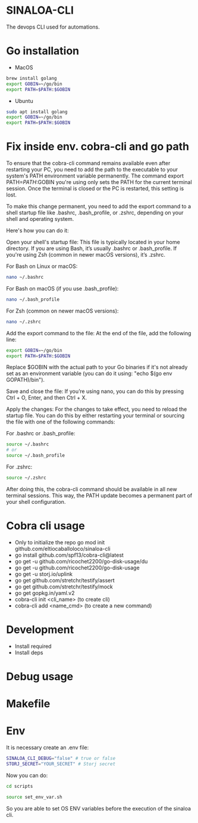 # SINALOA-CLI
The devops CLI used for automations.


# Go installation

- MacOS
```bash
brew install golang
export GOBIN=~/go/bin
export PATH=$PATH:$GOBIN
```

- Ubuntu
```bash
sudo apt install golang
export GOBIN=~/go/bin
export PATH=$PATH:$GOBIN
```

# Fix inside env. cobra-cli and go path

To ensure that the cobra-cli command remains available even after restarting your PC, you need to add the path to the executable to your system's PATH environment variable permanently. The command export PATH=$PATH:$GOBIN you're using only sets the PATH for the current terminal session. Once the terminal is closed or the PC is restarted, this setting is lost.

To make this change permanent, you need to add the export command to a shell startup file like .bashrc, .bash_profile, or .zshrc, depending on your shell and operating system.

Here's how you can do it:

Open your shell's startup file: This file is typically located in your home directory. If you are using Bash, it’s usually .bashrc or .bash_profile. If you're using Zsh (common in newer macOS versions), it’s .zshrc.

For Bash on Linux or macOS:
```bash
nano ~/.bashrc
```

For Bash on macOS (if you use .bash_profile):
```bash
nano ~/.bash_profile
```

For Zsh (common on newer macOS versions):
```bash
nano ~/.zshrc
```

Add the export command to the file: At the end of the file, add the following line:
```bash
export GOBIN=~/go/bin
export PATH=$PATH:$GOBIN
```

Replace $GOBIN with the actual path to your Go binaries if it's not already set as an environment variable (you can do it using: "echo $(go env GOPATH)/bin").

Save and close the file: If you’re using nano, you can do this by pressing Ctrl + O, Enter, and then Ctrl + X.

Apply the changes: For the changes to take effect, you need to reload the startup file. You can do this by either restarting your terminal or sourcing the file with one of the following commands:

For .bashrc or .bash_profile:
```bash
source ~/.bashrc
# or
source ~/.bash_profile
```

For .zshrc:
```bash
source ~/.zshrc
```

After doing this, the cobra-cli command should be available in all new terminal sessions. This way, the PATH update becomes a permanent part of your shell configuration.


# Cobra cli usage

- Only to initialize the repo go mod init github.com/eltiocaballoloco/sinaloa-cli
- go install github.com/spf13/cobra-cli@latest
- go get -u github.com/ricochet2200/go-disk-usage/du
- go get -u github.com/ricochet2200/go-disk-usage
- go get -u storj.io/uplink
- go get github.com/stretchr/testify/assert
- go get github.com/stretchr/testify/mock
- go get gopkg.in/yaml.v2
- cobra-cli init <cli_name> (to create cli)
- cobra-cli add <name_cmd> (to create a new command)


# Development

- Install required
- Install deps


# Debug usage



# Makefile



# Env

It is necessary create an .env file:

```bash
SINALOA_CLI_DEBUG="false" # true or false
STORJ_SECRET="YOUR_SECRET" # Storj secret
```

Now you can do:

```bash
cd scripts
```
```bash
source set_env_var.sh
```

So you are able to set OS ENV variables before the execution of the sinaloa cli.